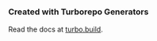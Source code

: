 # 

### Created with Turborepo Generators

Read the docs at [turbo.build](https://turbo.build/repo/docs/core-concepts/monorepos/code-generation).
